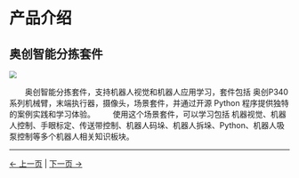 #  产品介绍
## 奥创智能分拣套件

<img src="./resourse/sorting_kit/ultrarm_sorting_kit.jpg" style="zoom:80%;" />

&emsp;&emsp;奥创智能分拣套件，支持机器人视觉和机器人应用学习，套件包括 奥创P340 系列机械臂，末端执行器，摄像头，场景套件，并通过开源 Python 程序提供独特的案例实践和学习体验。
&emsp;&emsp;使用这个场景套件，可以学习包括 机器视觉、机器人控制、手眼标定、传送带控制、机器人码垛、机器人拆垛、Python、机器人吸泵控制等多个机器人相关知识板块。

---
[← 上一页](./2-kit.md) | [下一页 → ](./2.2-Hardware_construction.md)